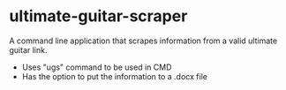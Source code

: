 # ultimate-guitar-scraper
A command line application that scrapes information from a valid ultimate guitar link. 
- Uses "ugs" command to be used in CMD
- Has the option to put the information to a .docx file
